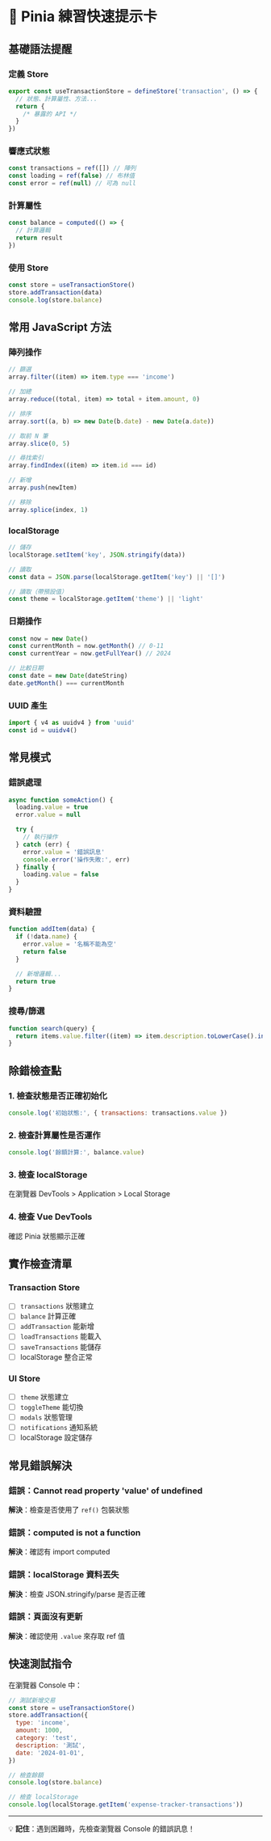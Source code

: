 # 🚀 Pinia 練習快速提示卡

## 基礎語法提醒

### 定義 Store

```javascript
export const useTransactionStore = defineStore('transaction', () => {
  // 狀態、計算屬性、方法...
  return {
    /* 暴露的 API */
  }
})
```

### 響應式狀態

```javascript
const transactions = ref([]) // 陣列
const loading = ref(false) // 布林值
const error = ref(null) // 可為 null
```

### 計算屬性

```javascript
const balance = computed(() => {
  // 計算邏輯
  return result
})
```

### 使用 Store

```javascript
const store = useTransactionStore()
store.addTransaction(data)
console.log(store.balance)
```

## 常用 JavaScript 方法

### 陣列操作

```javascript
// 篩選
array.filter((item) => item.type === 'income')

// 加總
array.reduce((total, item) => total + item.amount, 0)

// 排序
array.sort((a, b) => new Date(b.date) - new Date(a.date))

// 取前 N 筆
array.slice(0, 5)

// 尋找索引
array.findIndex((item) => item.id === id)

// 新增
array.push(newItem)

// 移除
array.splice(index, 1)
```

### localStorage

```javascript
// 儲存
localStorage.setItem('key', JSON.stringify(data))

// 讀取
const data = JSON.parse(localStorage.getItem('key') || '[]')

// 讀取（帶預設值）
const theme = localStorage.getItem('theme') || 'light'
```

### 日期操作

```javascript
const now = new Date()
const currentMonth = now.getMonth() // 0-11
const currentYear = now.getFullYear() // 2024

// 比較日期
const date = new Date(dateString)
date.getMonth() === currentMonth
```

### UUID 產生

```javascript
import { v4 as uuidv4 } from 'uuid'
const id = uuidv4()
```

## 常見模式

### 錯誤處理

```javascript
async function someAction() {
  loading.value = true
  error.value = null

  try {
    // 執行操作
  } catch (err) {
    error.value = '錯誤訊息'
    console.error('操作失敗:', err)
  } finally {
    loading.value = false
  }
}
```

### 資料驗證

```javascript
function addItem(data) {
  if (!data.name) {
    error.value = '名稱不能為空'
    return false
  }

  // 新增邏輯...
  return true
}
```

### 搜尋/篩選

```javascript
function search(query) {
  return items.value.filter((item) => item.description.toLowerCase().includes(query.toLowerCase()))
}
```

## 除錯檢查點

### 1. 檢查狀態是否正確初始化

```javascript
console.log('初始狀態:', { transactions: transactions.value })
```

### 2. 檢查計算屬性是否運作

```javascript
console.log('餘額計算:', balance.value)
```

### 3. 檢查 localStorage

在瀏覽器 DevTools > Application > Local Storage

### 4. 檢查 Vue DevTools

確認 Pinia 狀態顯示正確

## 實作檢查清單

### Transaction Store

- [ ] `transactions` 狀態建立
- [ ] `balance` 計算正確
- [ ] `addTransaction` 能新增
- [ ] `loadTransactions` 能載入
- [ ] `saveTransactions` 能儲存
- [ ] localStorage 整合正常

### UI Store

- [ ] `theme` 狀態建立
- [ ] `toggleTheme` 能切換
- [ ] `modals` 狀態管理
- [ ] `notifications` 通知系統
- [ ] localStorage 設定儲存

## 常見錯誤解決

### 錯誤：Cannot read property 'value' of undefined

**解決**：檢查是否使用了 `ref()` 包裝狀態

### 錯誤：computed is not a function

**解決**：確認有 import computed

### 錯誤：localStorage 資料丟失

**解決**：檢查 JSON.stringify/parse 是否正確

### 錯誤：頁面沒有更新

**解決**：確認使用 `.value` 來存取 ref 值

## 快速測試指令

在瀏覽器 Console 中：

```javascript
// 測試新增交易
const store = useTransactionStore()
store.addTransaction({
  type: 'income',
  amount: 1000,
  category: 'test',
  description: '測試',
  date: '2024-01-01',
})

// 檢查餘額
console.log(store.balance)

// 檢查 localStorage
console.log(localStorage.getItem('expense-tracker-transactions'))
```

---

💡 **記住**：遇到困難時，先檢查瀏覽器 Console 的錯誤訊息！
